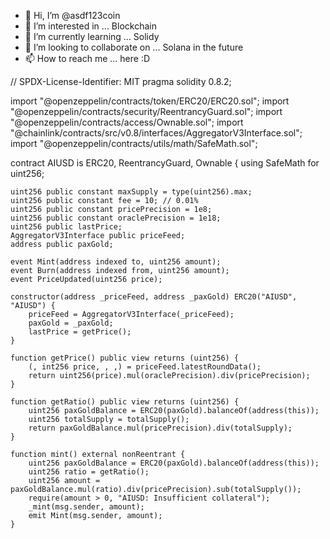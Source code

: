- 👋 Hi, I’m @asdf123coin
- 👀 I’m interested in ... Blockchain 
- 🌱 I’m currently learning ... Solidy
- 💞️ I’m looking to collaborate on ... Solana in the future
- 📫 How to reach me ... here :D

<!---
asdf123coin/asdf123coin is a ✨ special ✨ repository because its `README.md` (this file) appears on your GitHub profile.
You can click the Preview link to take a look at your changes.
--->
// SPDX-License-Identifier: MIT
pragma solidity 0.8.2;

import "@openzeppelin/contracts/token/ERC20/ERC20.sol";
import "@openzeppelin/contracts/security/ReentrancyGuard.sol";
import "@openzeppelin/contracts/access/Ownable.sol";
import "@chainlink/contracts/src/v0.8/interfaces/AggregatorV3Interface.sol";
import "@openzeppelin/contracts/utils/math/SafeMath.sol";

contract AIUSD is ERC20, ReentrancyGuard, Ownable {
    using SafeMath for uint256;

    uint256 public constant maxSupply = type(uint256).max;
    uint256 public constant fee = 10; // 0.01%
    uint256 public constant pricePrecision = 1e8;
    uint256 public constant oraclePrecision = 1e18;
    uint256 public lastPrice;
    AggregatorV3Interface public priceFeed;
    address public paxGold;

    event Mint(address indexed to, uint256 amount);
    event Burn(address indexed from, uint256 amount);
    event PriceUpdated(uint256 price);

    constructor(address _priceFeed, address _paxGold) ERC20("AIUSD", "AIUSD") {
        priceFeed = AggregatorV3Interface(_priceFeed);
        paxGold = _paxGold;
        lastPrice = getPrice();
    }

    function getPrice() public view returns (uint256) {
        (, int256 price, , ,) = priceFeed.latestRoundData();
        return uint256(price).mul(oraclePrecision).div(pricePrecision);
    }

    function getRatio() public view returns (uint256) {
        uint256 paxGoldBalance = ERC20(paxGold).balanceOf(address(this));
        uint256 totalSupply = totalSupply();
        return paxGoldBalance.mul(pricePrecision).div(totalSupply);
    }

    function mint() external nonReentrant {
        uint256 paxGoldBalance = ERC20(paxGold).balanceOf(address(this));
        uint256 ratio = getRatio();
        uint256 amount = paxGoldBalance.mul(ratio).div(pricePrecision).sub(totalSupply());
        require(amount > 0, "AIUSD: Insufficient collateral");
        _mint(msg.sender, amount);
        emit Mint(msg.sender, amount);
    }
